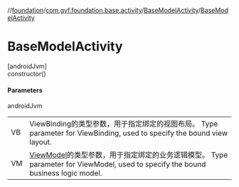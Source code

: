 //[foundation](../../../index.md)/[com.gyf.foundation.base.activity](../index.md)/[BaseModelActivity](index.md)/[BaseModelActivity](-base-model-activity.md)

# BaseModelActivity

[androidJvm]\
constructor()

#### Parameters

androidJvm

| | |
|---|---|
| VB | ViewBinding的类型参数，用于指定绑定的视图布局。     Type parameter for ViewBinding, used to specify the bound view layout. |
| VM | [ViewModel](https://developer.android.com/reference/kotlin/androidx/lifecycle/ViewModel.html)的类型参数，用于指定绑定的业务逻辑模型。     Type parameter for ViewModel, used to specify the bound business logic model. |